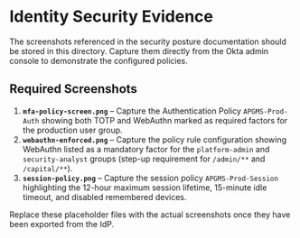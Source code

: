 # Identity Security Evidence

The screenshots referenced in the security posture documentation should be stored in this directory. Capture them directly from the Okta admin console to demonstrate the configured policies.

## Required Screenshots

1. **`mfa-policy-screen.png`** – Capture the Authentication Policy `APGMS-Prod-Auth` showing both TOTP and WebAuthn marked as required factors for the production user group.
2. **`webauthn-enforced.png`** – Capture the policy rule configuration showing WebAuthn listed as a mandatory factor for the `platform-admin` and `security-analyst` groups (step-up requirement for `/admin/**` and `/capital/**`).
3. **`session-policy.png`** – Capture the session policy `APGMS-Prod-Session` highlighting the 12-hour maximum session lifetime, 15-minute idle timeout, and disabled remembered devices.

Replace these placeholder files with the actual screenshots once they have been exported from the IdP.
